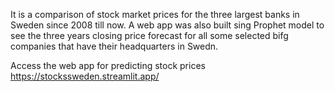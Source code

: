 
It is a comparison of stock market prices for the three largest banks in Sweden since 2008 till now. 
A web app was also built sing Prophet model to see the three years closing price forecast for all some selected bifg companies that have their headquarters in Swedn.

Access the web app for predicting stock prices https://stockssweden.streamlit.app/
